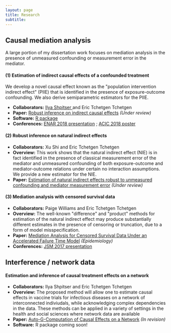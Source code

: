 ```yaml
---
layout: page
title: Research
subtitle: 
---
```


## Causal mediation analysis 
A large portion of my dissertation work focuses on mediation analysis in the presence of unmeasured confounding or measurement error in the mediator. 

#### (1) Estimation of indirect causal effects of a confounded treatment  
We develop a novel causal effect known as the "population intervention indirect effect" (PIIE) that is identified in the presence of exposure-outcome confounding. We also derive semiparametric estimators for the PIIE.
+ **Collaborators:** <a href="https://www.cs.jhu.edu/~ilyas/"> Ilya Shpitser </a> and Eric Tchetgen Tchetgen 
+ **Paper:** <a href="https://arxiv.org/abs/1711.03611">Robust inference on indirect causal effects</a> *(Under review)*
+ **Software:** <a href="https://isabelfulcher.github.io/frontdoorpiie/"> R package</a>
+ **Conferences:** <a href="https://isabelfulcher.github.io/img/enar2018.pdf">ENAR 2018 presentation</a> ; <a href="https://isabelfulcher.github.io/img/acic2018.pdf">ACIC 2018 poster</a> 

#### (2) Robust inference on natural indirect effects  
+ **Collaborators:** Xu Shi and Eric Tchetgen Tchetgen 
+ **Overview:** This work shows that the natural indirect effect (NIE) is in fact identified in the presence of classical measurement error of the mediator and unmeasured confounding of both exposure-outcome and mediator-outcome relations under certain no interaction assumptions. We provide a new estimator for the NIE. 
+ **Paper:** <a href="https://arxiv.org/abs/1711.03611">Estimation of natural indirect effects robust to unmeasured confounding and mediator measurement error</a> *(Under review)*

#### (3) Mediation analysis with censored survival data  
+ **Collaborators:** Paige Williams and Eric Tchetgen Tchetgen 
+ **Overview:** The well-known "difference" and "product" methods for estimation of the natural indirect effect may produce substantially different estimates in the presence of censoring or truncation, due to a form of model misspecification.
+ **Paper:** <a href="http://journals.lww.com/epidem/Citation/2017/09000/Mediation_Analysis_for_Censored_Survival_Data.5.aspx">Mediation Analysis for Censored Survival Data Under an Accelerated Failure Time Model</a> *(Epidemiology)*
+ **Conferences:** <a href="https://isabelfulcher.github.io/img/jsm2017.pdf">JSM 2017 presentation</a>

## Interference / network data

#### Estimation and inference of causal treatment effects on a network 
+ **Collaborators:** Ilya Shpitser and Eric Tchetgen Tchetgen 
+ **Overview:** The proposed method will allow one to estimate causal effects in vaccine trials for infectious diseases on a network of interconnected indiviudals, while acknowledging complex dependencies in the data. These methods can be applied in a variety of settings in the health and social sciences where network data are available
+ **Paper:** <a href="https://arxiv.org/abs/1709.01577">
Auto-G-Computation of Causal Effects on a Network</a> *(In revision)*
+ **Software:** R package coming soon!  